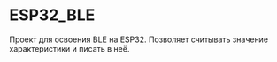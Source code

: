 # ESP32_BLE
Проект для освоения BLE на ESP32. Позволяет считывать значение характеристики и писать в неё.
